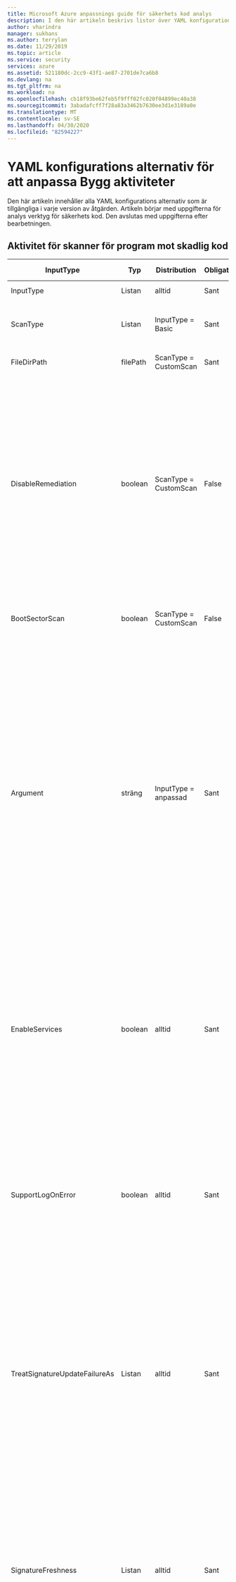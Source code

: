 ```yaml
---
title: Microsoft Azure anpassnings guide för säkerhets kod analys
description: I den här artikeln beskrivs listor över YAML konfigurations alternativ för att anpassa alla aktiviteter i tillägget Microsoft Security code Analysis
author: vharindra
manager: sukhans
ms.author: terrylan
ms.date: 11/29/2019
ms.topic: article
ms.service: security
services: azure
ms.assetid: 521180dc-2cc9-43f1-ae87-2701de7ca6b8
ms.devlang: na
ms.tgt_pltfrm: na
ms.workload: na
ms.openlocfilehash: cb18f93be62feb5f9fff02fc020f04899ec40a38
ms.sourcegitcommit: 3abadafcff7f28a83a3462b7630ee3d1e3189a0e
ms.translationtype: MT
ms.contentlocale: sv-SE
ms.lasthandoff: 04/30/2020
ms.locfileid: "82594227"
---
```

# <a name="yaml-configuration-options-to-customize-the-build-tasks"></a>YAML konfigurations alternativ för att anpassa Bygg aktiviteter

Den här artikeln innehåller alla YAML konfigurations alternativ som är tillgängliga i varje version av åtgärden. Artikeln börjar med uppgifterna för analys verktyg för säkerhets kod. Den avslutas med uppgifterna efter bearbetningen.

## <a name="anti-malware-scanner-task"></a>Aktivitet för skanner för program mot skadlig kod

| **InputType**      | **Typ**     | **Distribution**            | **Obligatoriskt** | **Standardvärde**             | **Alternativ (för List rutor)**                                   | **Beskrivning**                                                                                                                                                                                                                                                                                                                            |
|------------|---------------|-----------------------|----------|---------------------------|----------------------------------------------------------------------------|------------------------------------------------------------------------------------------------------------------------------------------------------------------------------------------------------------------------------------------------|
| InputType | Listan | alltid | Sant | Basic | Grundläggande, anpassad | 
| ScanType | Listan | InputType = Basic | Sant | CustomScan | CustomScan, FullSystemScan, QuickScan, YourConfiguredScan | Genomsöknings typen som ska användas för genomsökning mot skadlig kod.
| FileDirPath | filePath | ScanType = CustomScan | Sant | $ (Build. StagingDirectory) |  | Anger filen eller katalogen som ska genomsökas.
| DisableRemediation | boolean | ScanType = CustomScan | False | true |  | Vid markering: 1) ignoreras fil undantag. 2) arkivfiler genomsöks. 3) åtgärder tillämpas inte efter identifiering. 4) händelse logg poster skrivs inte efter identifiering. 5) identifieringar från den anpassade genomsökningen visas inte i användar gränssnittet. 6) konsolens utdata visar listan över identifieringar från den anpassade genomsökningen.
| BootSectorScan | boolean | ScanType = CustomScan | False | falskt |  | Om det här alternativet är markerat aktive ras genomsökning av start sektorn.
| Argument | sträng | InputType = anpassad | Sant | -Scan-ScanType 3-DisableRemediation-File $ (build. StagingDirectory) |  | Kommando rads argumenten där argumentet for-File är en absolut sökväg eller en relativ sökväg till $ (build. StagingDirectory) som är fördefinierad på din build-agent. Obs: om du inte anger något argument för-filen som det sista argumentet, används $ (build. StagingDirectory) som standard. Du kan också ange egna argument som tillåts av verktyget lib. exe.<br/><br/>Om du vill ha mer information om kommando rads argumenten för det här verktyget anger du <strong>-h</strong> eller <strong>-?</strong> i fältet argument och kör Bygg uppgiften.
| EnableServices | boolean | alltid | Sant | falskt |  | Om det här alternativet markeras kommer det att försöka aktivera de tjänster som krävs för Windows Update om de är inaktiverade.<br/>**Obs!** kontrol lera att grup principen inte inaktiverar tjänsterna och att det konto som den här versionen körs under har administratörs behörighet.
| SupportLogOnError | boolean | alltid | Sant | falskt |  | Om det här alternativet markeras samlar det in de stödfiler som ska diagnostiseras när ett fel har uppstått. Det här kan ta flera minuter.<br/>**Obs!** kontrol lera att det konto som den här versionen körs under har administratörs behörighet.
| TreatSignatureUpdateFailureAs | Listan | alltid | Sant | Varning | Fel, standard, varning | Den logg nivå som används om signaturen inte kan uppdateras vid körning. När det är inställt på **fel**, Miss lyckas åtgärden för att uppdatera signaturen. Observera att det är vanligt att signaturen uppdateras för att Miss lyckas på värdbaserade Bygg agenter, även om signaturen kan vara relativt aktuell (mindre än tre timmar gammal).
| SignatureFreshness | Listan | alltid | Sant | UpToDate | OneDay, ThreeDays, TwoDays, UpToDate | Den högsta tillåtna åldern för signaturen för program mot skadlig kod. Om signaturen inte kan uppdateras och är äldre än det här värdet, kommer build-uppgiften att betes enligt det valda värdet i fältet **validera signaturernas ålder som** . Obs! Om du väljer **uppdaterad**får signaturerna vara upp till tre timmar gamla.
| TreatStaleSignatureAs | Listan | alltid | Sant | Fel | Fel, standard, varning | Den logg nivå som används om signaturens ålder är äldre än den valda **åldern för signaturen för skadlig kod**. En föråldrad signatur kan behandlas som en **Varning** eller **information** för att fortsätta med genomsökningen av program mot skadlig kod, men detta rekommenderas inte.

## <a name="binskim-task"></a>BinSkim-uppgift

| **InputType**      | **Typ**     | **Distribution**            | **Obligatoriskt** | **Standardvärde**             | **Alternativ (för List rutor)**                                   | **Beskrivning**                                                                                                                                                                                                                                                                                                                            |
|------------|---------------|-----------------------|----------|---------------------------|----------------------------------------------------------------------------|------------------------------------------------------------------------------------------------------------------------------------------------------------------------------------------------------------------------------------------------|
| InputType | Listan | alltid | Sant | Basic | Basic, kommandorad | 
| ogiltiga | sträng | InputType = kommando rad | Sant |  |  | Standard kommando rads argument för Binskim som ska köras. Sökvägen för utdata kommer att tas bort och ersättas.<br>Om du vill ha mer information om kommando rads argumenten för det här verktyget anger du **Hjälp** i fältet argument och kör åtgärden Skapa.
| Funktion | Listan | InputType = Basic | Sant | stycke | analysera, dumpa, exportConfig, exportRules | 
| AnalyzeTarget | filePath | InputType = grundläggande && funktion = analysera | Sant | $ (Build. ArtifactStagingDirectory)\*. dll;<br>$ (Build. ArtifactStagingDirectory)\*. exe |  | En eller flera specificerare för en fil, ett katalog eller ett filter mönster som matchar en eller flera binärfiler som ska analyseras. ('; '-avgränsad lista)
| AnalyzeSymPath | sträng | InputType = grundläggande && funktion = analysera | False |  |  | Sökväg till symbol filen för målet.
| AnalyzeConfigPath | sträng | InputType = grundläggande && funktion = analysera | False | standard |  | Sökväg till en princip fil som ska användas för att konfigurera analyser. Skicka värdet för standard om du vill använda inbyggda inställningar.
| AnalyzePluginPath | sträng | InputType = grundläggande && funktion = analysera | False |  |  | Sökväg till ett plugin-program som ska anropas mot alla mål i analys uppsättningen.
| AnalyzeRecurse | boolean | InputType = grundläggande && funktion = analysera | False | true |  | Rekursivt i under kataloger när du utvärderar argument för filspecificeraren.
| AnalyzeVerbose | boolean | InputType = grundläggande && funktion = analysera | False | falskt |  | Genererar utförliga utdata. Den resulterande omfattande rapporten är utformad för att tillhandahålla lämpliga bevis för kompatibla scenarier.
| AnalyzeHashes | boolean | InputType = grundläggande && funktion = analysera | False | falskt |  | Output SHA-256-hash av analys mål vid sändning av SARIF-rapporter.
| AnalyzeStatistics | boolean | InputType = grundläggande && funktion = analysera | False | falskt |  | Generera tids inställning och annan statistik för Analysis-sessionen.
| AnalyzeEnvironment | boolean | InputType = grundläggande && funktion = analysera | False | falskt |  | Logg dator miljö information om kör till utdatafilen. Varning! det här alternativet registrerar potentiellt känslig information (till exempel alla miljö variabel värden) till eventuella utgivna loggar.
| ExportRulesOutputType | Listan | InputType = Basic && Function = exportRules | False | SARIF | SARIF, SonarQube | Typ av regel beskrivnings fil som ska matas ut. Detta kommer att tas med i mappen BinSkim logs som publicerats av bygg aktiviteten publicera säkerhets analys loggar.
| DumpTarget | filePath | InputType = Basic && Function = dump | Sant | $ (Build. ArtifactStagingDirectory) |  | En eller flera specificerare för en fil, ett katalog eller ett filter mönster som matchar en eller flera binärfiler som ska analyseras. ('; '-avgränsad lista)
| DumpRecurse | boolean | InputType = Basic && Function = dump | False | true |  | Rekursivt i under kataloger när du utvärderar argument för filspecificeraren.
| DumpVerbose | boolean | InputType = Basic && Function = dump | False | true |  | Genererar utförliga utdata. Den resulterande omfattande rapporten är utformad för att tillhandahålla lämpliga bevis för kompatibla scenarier.
| toolVersion | Listan | alltid | False | Nya | 1.5.0, senaste, LatestPreRelease | Den version av verktyget som ska köras.

## <a name="credential-scanner-task"></a>Uppgift för genomsökning av autentiseringsuppgifter

| **InputType**      | **Typ**     | **Distribution**            | **Obligatoriskt** | **Standardvärde**             | **Alternativ (för List rutor)**                                   | **Beskrivning**                                                                                                                                                                                                                                                                                                                            |
|------------|---------------|-----------------------|----------|---------------------------|----------------------------------------------------------------------------|------------------------------------------------------------------------------------------------------------------------------------------------------------------------------------------------------------------------------------------------|
| outputFormat | Listan | alltid | False | pre | CSV, pre, TSV | Utdataformatet för filen med skanner resultat för autentiseringsuppgifter.
| toolVersion | Listan | alltid | False | Nya | 1.27.7, senaste, LatestPreRelease | Den version av verktyget som ska köras.
| scanFolder | filePath | alltid | False | $ (Build. SourcesDirectory) |  | Mappen i din lagrings plats för att söka efter autentiseringsuppgifter.
| searchersFileType | Listan | alltid | False | Default | Anpassad, standard, DefaultAndCustom | Alternativ för att hitta Sök efter-filen som används för genomsökning.
| searchersFile | filePath | searchersFileType = = Custom eller searchersFileType = = DefaultAndCustom | False |  |  | Konfigurations filen för den autentiseringsuppgifter som söks igenom vid kontroller som ska köras. Flera värden kan inkluderas och användas genom att tillhandahålla en kommaavgränsad lista med sökvägar till Sök vägarna för autentiseringsuppgifter.
| suppressionsFile | filePath | alltid | False |  |  | Filen med autentiseringsuppgifter för inloggnings läsare förhindrar att den används för att ignorera problem i utgående loggen.
| suppressAsError | boolean | alltid | False | falskt |  | Ignorerade matchningar skrivs ut till utdatafilen [-O]-matchar. [-f] i stället för den förvalda ignorerade utdatafilen [-O]-ignorerad. [-f]. (Standardvärdet är "false")
| verboseOutput | boolean | alltid | False | falskt |  | Utförlig information om utdata.
| batchSize | sträng | alltid | False |  |  | Antalet samtidiga trådar som används för att köra skannrar för autentiseringsuppgifter parallellt. (Standardvärdet är 20)<br/>Värdet måste vara inom intervallet 1-2147483647.
| regexMatchTimeoutInSeconds | sträng | alltid | False |  |  | Hur lång tid i sekunder det tar att försöka utföra en Sök funktion innan kontrollen överges.<br/>Lägger ``-Co RegexMatchTimeoutInSeconds=<Value>`` till på kommando raden.
| fileScanReadBufferSize | sträng | alltid | False |  |  | Buffertstorlek vid läsning av innehåll i byte. (Standardvärdet är 524288)<br/>Lägger ``-Co FileScanReadBufferSize=<Value>`` till på kommando raden.
| maxFileScanReadBytes | sträng | alltid | False |  |  | Maximalt antal byte som ska läsas från en specifik fil under innehålls analysen. (Standardvärdet är 104857600)<br/>Lägger ``-Co MaxFileScanReadBytes=<Value>`` till på kommando raden.

## <a name="microsoft-security-risk-detection-task"></a>Uppgift om Microsofts säkerhets risk identifiering

| **InputType**      | **Typ**     | **Distribution**            | **Obligatoriskt** | **Standardvärde**             | **Alternativ (för List rutor)**                                   | **Beskrivning**                                                                                                                                                                                                                                                                           |
|------------|---------------|-----------------------|----------|---------------------------|----------------------------------------------------------------------------|------------------------------------------------------------------------------------------------------------------------------------------------------------------------------------------------------------------------------------------------|
| ServiceEndpointName | connectedService: generisk | alltid | Sant |  |  | Namnet på den förkonfigurerade tjänst slut punkten (generisk typ) i VSTS-projektet som lagrar MSRD-instans-URL: en (du har köpt till) och REST API åtkomsttoken (som genererades från din konto inställnings sida och ger fullständig åtkomst till ditt konto).
| AccountId | sträng | alltid | Sant |  |  | GUID som identifierar kontot. Den kan hämtas från konto-URL: en.
| BinariesURL | sträng | alltid | Sant |  |  | En semikolonavgränsad lista med URL: er som används av den suddiga datorn för att ladda ned binärfiler. Ser till att URL: erna är allmänt tillgängliga.
| SeedsURL | sträng | alltid | False |  |  | En semikolonavgränsad lista med URL: er som används av den suddiga datorn för att hämta frön. Se till att URL: erna är allmänt tillgängliga.
| OSPlatformType | Listan | alltid | Sant | Windows | Linux, Windows | OS-plattformens typ av datorer för att köra det suddiga jobbet.
| WindowsEdition | sträng | OSPlatformType = Windows | Sant | Server 2008 R2 |  | OS-versionen av datorerna som ska köra det suddiga jobbet.
| LinuxEdition | sträng | OSPlatformType = Linux | Sant | Redhat |  | OS-versionen av datorerna som ska köra det suddiga jobbet.
| PreSubmissionCommand | sträng | alltid | False |  |  | Skriptet som måste köras på en test dator för att installera test mål programmet och dess beroenden innan du skickar det suddiga jobbet.
| SeedDirectory | sträng | alltid | Sant |  |  | Sökväg till katalogen på den suddiga datorn som innehåller frön. Mer information finns i [Dirigerings fil katalogen](https://docs.microsoft.com/security-risk-detection/how-to/submit-windows-fuzzing-job/03-choose-seed-files#seed-file-directory) .
| SeedExtension | sträng | alltid | Sant |  |  | Tilläggets fil namns tillägg.
| TestDriverExecutable | sträng | alltid | Sant |  |  | Sökvägen till den körbara mål filen på den suddiga datorn. Mer information finns i [fullständig sökväg till Epe](https://docs.microsoft.com/security-risk-detection/how-to/submit-windows-fuzzing-job/02-choose-exe#full-path-to-the-epe) .
| TestDriverExeType | Listan | alltid | Sant | x86 | amd64, x86 | Den körbara filens fil arkitektur.
| TestDriverParameters | sträng | alltid | Sant | "%testfile%" |  | Kommando rads argument som skickas till den körbara test mål filen. Observera att symbolen **"% testfile%"** , inklusive dubbla citat tecken, automatiskt ersätts med den fullständiga sökvägen till mål filen som test driv rutinen förväntas parsa och krävs. Mer information finns i [kommando rads argument](https://docs.microsoft.com/security-risk-detection/how-to/submit-windows-fuzzing-job/02-choose-exe#command-line-arguments) .
| ClosesItself | boolean | alltid | Sant | true |  | Kontrol lera om test driv rutinen avslutas när den har slutförts (t. ex. test driv rutinen tolkar indatafilerna och avslutas omedelbart). Avmarkera om test driv rutinen måste tvingas stängas (t. ex. om test driv rutinen är ett GUI-program vars huvud fönster är öppet när indatamängden har tolkats). Mer information finns i [självbetjäning](https://docs.microsoft.com/security-risk-detection/how-to/submit-windows-fuzzing-job/05-scope-exe-lifetime#self-termination) .
| MaxDurationInSeconds | sträng | alltid | Sant | 5 |  | Maximal varaktighet för test driv rutinen i sekunder. Ange en uppskattning av den längsta förväntade tiden som krävs för att mål programmet ska kunna parsa indatafilen. Den mer exakta uppskattningen, desto mer effektiv den fuzza körningen. Se [högsta förväntade körnings tid](https://docs.microsoft.com/security-risk-detection/how-to/submit-windows-fuzzing-job/05-scope-exe-lifetime#maximum-expected-execution-duration) för detaljer.
| CanRunRepeat | boolean | alltid | Sant | true |  | Kontrol lera om test driv rutinen kan köras upprepade gånger utan att beroende på ett beständigt/delat globalt tillstånd. Mer information finns i [köra från början](https://docs.microsoft.com/security-risk-detection/how-to/submit-windows-fuzzing-job/04-describe-exe-characteristics#runs-from-scratch) .
| CanTestDriverBeRenamed | boolean | alltid | Sant | falskt |  | Kontrol lera om den körbara test driv rutinen kan byta namn och fortfarande fungera korrekt. Mer information finns i avsnittet [kan du byta namn](https://docs.microsoft.com/security-risk-detection/how-to/submit-windows-fuzzing-job/04-describe-exe-characteristics#can-be-renamed-and-parallelized) på.
| SingleOsProcess | boolean | alltid | Sant | falskt |  | Kontrol lera om test driv rutinen körs under en enda operativ system process; Avmarkera om test driv rutinen skapar ytterligare processer. Mer information finns i [Single process](https://docs.microsoft.com/security-risk-detection/how-to/submit-windows-fuzzing-job/04-describe-exe-characteristics#single-process) .

## <a name="roslyn-analyzers-task"></a>Roslyn för analys uppgifter

| **InputType**      | **Typ**     | **Distribution**            | **Obligatoriskt** | **Standardvärde**             | **Alternativ (för List rutor)**                                   | **Beskrivning**                                                                                                                                                                                                                                                                                                                   |
|------------|---------------|-----------------------|----------|---------------------------|----------------------------------------------------------------------------|------------------------------------------------------------------------------------------------------------------------------------------------------------------------------------------------------------------------------------------------|
| userProvideBuildInfo | Listan | alltid | Sant | disk | Auto, msBuildInfo | Alternativen för en användare för att tillhandahålla MSBuild-versionen, MSBuild-arkitekturen och build-kommandorad för Roslyn-analys. Om du väljer **Auto** hämtas build-information från de tidigare **MSBuild**-, **VSBuild**-och/eller **.net Core** -aktiviteterna (för build) i samma pipeline.
| msBuildVersion | Listan | userProvideBuildInfo = = msBuildInfo | Sant | 16,0 | 15,0, 16,0 | MSBuild-versionen.
| msBuildArchitecture | Listan | userProvideBuildInfo = = msBuildInfo | Sant | x86 | DotNetCore, x64, x86 | MSBuild-arkitekturen. OBS! om build-kommando raden anropar **dotNet. exe build**väljer du alternativet **via .net Core** .
| msBuildCommandline | sträng | userProvideBuildInfo = = msBuildInfo | Sant |  |  | Den fullständiga build-kommandoraden för att kompilera din lösning eller dina projekt.<br/><br/>Obs! kommando raden ska börja med en fullständig sökväg till **MSBuild. exe** eller **dotNet. exe**.<br/>Kommandot körs med $ (build. SourcesDirectory) som arbets katalog.
| rulesetName | Listan | alltid | False | Rekommenderas | Anpassad, ingen, rekommenderas, krävs | En namngiven ruleset som ska användas.<br/><br/>Om `Ruleset Configured In Your Visual Studio Project File(s)` väljs används den förkonfigurerade ruleset i dina vs-projektfiler. Om `Custom` väljs kan du ange ett anpassat ruleset sökvägar.
| rulesetVersion | Listan | rulesetName = = required eller rulesetName = = rekommenderas | False | Nya | 8,0, 8,1, 8,2, senaste, LatestPreRelease | Versionen av den valda SDL-ruleset.
| customRuleset | sträng | rulesetName = anpassad | False |  |  | En tillgänglig sökväg till en ruleset som ska användas. Relativa sökvägar normaliseras till roten på käll lagrings platsen (`$(Build.SourcesDirectory)`).<br/><br/>Om ruleset anger `Rules` med `Actions` inställt `Error`på, kommer build-uppgiften att Miss förfalla. Om du vill använda en ruleset som gör detta kontrollerar `Continue on error` du i build-uppgiftens `Control Options`.
| microsoftAnalyzersVersion | Listan | alltid | False | Nya | 2.9.3, 2.9.4, 2.9.6, senaste, LatestPreRelease | Den version av [Microsoft. CodeAnalysis. FxCopAnalyzers](https://www.nuget.org/packages/Microsoft.CodeAnalysis.FxCopAnalyzers) -paketet som ska köras.
| suppressionFileForCompilerWarnings | filePath | alltid | False |  |  | En undertrycks fil för att utelämna varningar från C# och VB-kompilatorn.<br/><br/>En oformaterad textfil med varje varnings-ID som anges i en separat rad.<br/>För kompilator varningar anger du bara den numeriska delen av varnings identifieraren. Till exempel 1018 ignorerar CS1018 och CA1501 kommer att förhindra CA1501.<br/><br/>En relativ fil Sök väg kommer att läggas till i roten för käll lagrings platsen`$(Build.SourcesDirectory)`().

## <a name="tslint-task"></a>TSLint-uppgift

| **InputType**      | **Typ**     | **Distribution**            | **Obligatoriskt** | **Standardvärde**             | **Alternativ (för List rutor)**                                   | **Beskrivning**                                                                                                                                                                                                                                                                                                                            |
|------------|---------------|-----------------------|----------|---------------------------|----------------------------------------------------------------------------|------------------------------------------------------------------------------------------------------------------------------------------------------------------------------------------------------------------------------------------------|
| RuleLibrary | Listan | alltid | Sant | tslint | anpassad, Microsoft, tslint | Alla resultat inkluderar de regler som har levererats med den valda versionen av TSLint (**endast bas**).<br/><br/>**Endast bas-** Endast regler som har levererats med TSLint.<br/><br/>**Ta med Microsoft-regler –** Laddar ned [tslint-Microsoft-contrib](https://github.com/Microsoft/tslint-microsoft-contrib) och innehåller dess regler som ska vara tillgängliga för användning i tslint-körningen. Om `Type Checking` du väljer det här alternativet döljs kryss rutan, eftersom den krävs av Microsofts regler och kommer att användas automatiskt. Dessutom visas `Microsoft Contribution Version` fältet igen, så att en version av `tslint-microsoft-contrib` från [NPM](https://www.npmjs.com/package/tslint-microsoft-contrib) kan väljas.<br/><br/>**Inkludera anpassade regler-** Visar `Rules Directory` fältet som tar emot en tillgänglig sökväg till en katalog med TSLint-regler som ska vara tillgängliga för användning i TSLint-körningen.<br/><br/>**Obs:** Standardvärdet har ändrats till tslint, så många användare har problem med att konfigurera Microsoft ruleset. För en speciell versions konfiguration kan du läsa [tslint-Microsoft-contrib på GitHub](https://github.com/microsoft/tslint-microsoft-contrib).
| RulesDirectory | sträng | RuleLibrary = = anpassad | Sant |  |  | En tillgänglig katalog som innehåller ytterligare TSLint-regler som ska vara tillgängliga för användning i TSLint-körningen.
| Ruleset | Listan | RuleLibrary! = Microsoft | Sant | tsrecommended | anpassad, tslatest, tsrecommended | Definierar de regler som ska köras mot TypeScript-filer.<br/><br/>** [tslint: senaste](https://github.com/palantir/tslint/blob/master/src/configs/latest.ts)  - ** Utökar `tslint:recommended` och uppdateras kontinuerligt för att inkludera konfiguration för de senaste reglerna i varje TSLint-version. Om du använder den här konfigurationen kan du införa bryta ändringar över mindre versioner eftersom nya regler har Aktiver ATS, vilket orsakar en rad fel i koden. När TSLint når en högre versions ojämnhet `tslint:recommended` uppdateras den så att den blir identisk `tslint:latest`med.<br/><br/>** [tslint: rekommenderas](https://github.com/palantir/tslint/blob/master/src/configs/recommended.ts)  - ** En stabil, någorlunda påstridigt uppsättning regler som TSLint uppmuntrar till allmän TypeScript-programmering. Den här konfigurationen `semver`följer, så den kommer *inte* att ha några större ändringar i mindre eller korrigerings versioner.
| RulesetMicrosoft | Listan | RuleLibrary = = Microsoft | Sant | mssdlrequired | anpassad, msrecommended, mssdlrecommended, mssdlrequired, tslatest, tsrecommended | Definierar de regler som ska köras mot TypeScript-filer.<br/><br/>** [Microsoft: sdl – krävs](https://github.com/Microsoft/tslint-microsoft-contrib/wiki/TSLint-and-the-Microsoft-Security-Development-Lifecycle)  - ** Kör alla tillgängliga kontroller som tillhandahålls av tslint och tslint-Microsoft-contrib-regler som uppfyller de *nödvändiga* [sdl-principerna (Security Development Lifecycle)](https://www.microsoft.com/sdl/) .<br/><br/>** [Microsoft: sdl – rekommenderas](https://github.com/Microsoft/tslint-microsoft-contrib/wiki/TSLint-and-the-Microsoft-Security-Development-Lifecycle)  - ** Kör alla tillgängliga kontroller som tillhandahålls av tslint och tslint-Microsoft-contrib-regler som uppfyller de *nödvändiga och rekommenderade* [sdl-principerna (Security Development Lifecycle)](https://www.microsoft.com/sdl/) .<br/><br/>**Microsoft: rekommenderat** Alla kontroller som rekommenderas av skapare av tslint-Microsoft-contrib-regler. Detta omfattar säkerhets-och icke-säkerhetskontroller.<br/><br/>** [tslint: senaste](https://github.com/palantir/tslint/blob/master/src/configs/latest.ts)  - ** Utökar `tslint:recommended` och uppdateras kontinuerligt för att inkludera konfiguration för de senaste reglerna i varje TSLint-version. Om du använder den här konfigurationen kan du införa bryta ändringar över mindre versioner eftersom nya regler har Aktiver ATS, vilket orsakar en rad fel i koden. När TSLint når en högre versions ojämnhet `tslint:recommended` uppdateras den så att den blir identisk `tslint:latest`med.<br/><br/>** [tslint: rekommenderas](https://github.com/palantir/tslint/blob/master/src/configs/recommended.ts)  - ** En stabil, någorlunda påstridigt uppsättning regler som TSLint uppmuntrar till allmän TypeScript-programmering. Den här konfigurationen `semver`följer, så den kommer *inte* att ha några större ändringar i mindre eller korrigerings versioner.
| RulesetFile | sträng | Ruleset = = Custom eller RulesetMicrosoft = = Custom | Sant |  |  | En [konfigurations fil](https://palantir.github.io/tslint/usage/cli/) som anger vilka regler som ska köras.<br/><br/>Sökvägen till konfigurationen kommer att läggas till som sökväg för [anpassade regler](https://palantir.github.io/tslint/develop/custom-rules/).
| FileSelectionType | Listan | alltid | Sant | fileGlob | fileGlob, projectFile | 
| Filer | sträng | FileSelectionType = = fileGlob | Sant | **\*. TS |  | En fil- [BLOB](https://www.npmjs.com/package/glob) som avgör vilken eller vilka filer som ska bearbetas. Sökvägar är i förhållande `Build.SourcesDirectory` till värdet.<br/><br/>Microsofts bidrags bibliotek kräver att en projekt fil används. Om du använder Microsofts bidrags bibliotek med `File Glob Pattern` alternativet genereras en projekt fil åt dig.
| ECMAScriptVersion | Listan | FileSelectionType = = fileGlob && RuleLibrary = = Microsoft | Sant | ES3 | ES2015, ES2016, ES2017, ES3, ES5, ES6, ESNext | Mål versionen av ECMAScript som har kon figurer ATS med TypeScript-kompilatorn. När du använder en projekt fil är det här fältet compilerOptions. Target i din TypeScript tsconfig. JSON-fil.
| Project | sträng | FileSelectionType = = projectFile | Sant |  |  | Sökväg till en [tsconfig. JSON](http://www.typescriptlang.org/docs/handbook/tsconfig-json.html) -fil som anger typescript-filer för att köra TSLint på. Sökvägar är i förhållande `Build.SourcesDirectory` till värdet.
| TypeCheck | boolean | RuleLibrary! = Microsoft && FileSelectionType = = projectFile | False | true |  | Aktiverar text kontrollen när du kör regler för att köra regler.
| ExcludeFiles | sträng | alltid | False |  |  | En [BLOB](https://www.npmjs.com/package/glob) som anger filer som ska uteslutas från en luddfri. Sökvägar är i förhållande `Build.SourcesDirectory` till värdet. Flera värden kan anges avgränsade med semikolon.
| OutputFormat | Listan | alltid | Sant | json | checkstyle, codeFrame, filesList, JSON, MSBuild, PMD, Prose, stilfull, verbose, VSO | Den [formatering](https://palantir.github.io/tslint/formatters/) som ska användas för att generera utdata. Observera att JSON-formatet är kompatibelt med post analys.
| NodeMemory | sträng | alltid | False |  |  | En explicit mängd minne i MB att allokera till nod för att köra TSLint. Exempel: 8000<br/><br/>Mappar till `--max_old_space=<value>` CLI-alternativet för Node, som är en `v8 option`.
| ToolVersion | Listan | RuleLibrary! = Microsoft | Sant | senaste | 4.0.0, 4.0.1, 4.0.2, 4.1.0, 4.1.1, 4.2.0, 4.3.0, 4.3.1, 4.4.0, 4.4.1, 4.4.2, 4.5.0, 4.5.1, 5.0.0, 5.1.0, 5.2.0, 5.3.0, 5.3.2, 5.4.0, 5.4.1, 5.4.2, 5.4.3, 5.5.0, senaste | Den [version](https://github.com/palantir/tslint/releases) av TSLint som ska hämtas och köras.
| TypeScriptVersion | Listan | alltid | Sant | senaste | 0.8.0, 0.8.1, 0.8.2, 0.8.3, 0.9.0, 0.9.1 till och, 0.9.5, 0.9.7, 1.0.0, 1.0.1, 1.3.0, 1.4.1, 1.5.3, 1.6.2, 1.7.3, 1.7.5, 1.8.0, 1.8.10, 1.8.2, 1.8.5, 1.8.6, 1.8.7, 1.8.9, 1.9.0, 2.0.0, 2.0.10, 2.0.2, 2.0.3, 2.0.6, 2.0.7, 2.0.8, 2.0.9, 2.1.4, 2.2.1, anpassad och senaste | Den version av [typescript](https://www.npmjs.com/package/typescript) som ska hämtas och användas.<br/>**Obs:** Detta måste vara samma version av TypeScript som används för att kompilera koden.
| TypeScriptVersionCustom | sträng | TypeScriptVersion = = anpassad | Sant | senaste |  | Den version av [typescript](https://www.npmjs.com/package/typescript) som ska hämtas och användas.<br/>**Obs:** Detta måste vara samma version av TypeScript som används för att kompilera koden.
| MicrosoftContribVersion | Listan | RuleLibrary = = Microsoft |  | senaste | 4.0.0, 4.0.1, 5.0.0, 5.0.1, senaste | Versionen av [tslint-Microsoft-contrib](https://www.npmjs.com/package/tslint-microsoft-contrib) (sdl-regler) som ska hämtas och användas.</br>**Obs:** Versionen av [tslint](https://www.npmjs.com/package/tslint) väljs som är kompatibel med den version som valts för tslint-Microsoft-contrib. Uppdateringar av tslint-Microsoft-contrib kommer att kopplas till den här bygg aktiviteten tills en test period kan utföras.

## <a name="publish-security-analysis-logs-task"></a>Aktiviteten publicera säkerhets analys loggar

| **InputType**      | **Typ**     | **Distribution**            | **Obligatoriskt** | **Standardvärde**             | **Alternativ (för List rutor)**                                   | **Beskrivning**                                                                                                                                                                                                                                                                                                                            |
|------------|---------------|-----------------------|----------|---------------------------|----------------------------------------------------------------------------|------------------------------------------------------------------------------------------------------------------------------------------------------------------------------------------------------------------------------------------------|
| ArtifactName | sträng | alltid | Sant | CodeAnalysisLogs |  | Namnet på artefakten som ska skapas.
| ArtifactType | Listan | alltid | Sant | Container | Behållare, fil Sök väg | Typ av artefakt som ska skapas.
| TargetPath | sträng | ArtifactType = sökväg | False | \\my\share\$(build. DefinitionName)<br>\$(Build. BuildNumber) |  | Fil resursen dit filerna ska kopieras
| AllTools | boolean | alltid | Sant | true |  | Publicera resultat som skapats av alla säkra utvecklings verktyg skapa uppgifter.
| Skadlig kod | boolean | AllTools = falskt | Sant | true |  | Publicera resultat som skapats av bygg aktiviteter för program mot skadlig kod.
| BinSkim | boolean | AllTools = falskt | Sant | true |  | Publicera resultat som genererats av BinSkim build-uppgifter.
| CredScan | boolean | AllTools = falskt | Sant | true |  | Publicera resultat som skapats av sökverktyg för att skapa autentiseringsuppgifter.
| MSRD | boolean | AllTools = falskt | Sant | true |  | Publicera jobb information och jobb-URL: er för MSRD-jobb som startas av MSRD build-aktiviteten. MSRD-jobb körs länge och ger separata rapporter.
| RoslynAnalyzers | boolean | AllTools = falskt | Sant | falskt |  | Publicera resultat som genererats av Roslyn-analysers Bygg uppgifter.
| TSLint | boolean | AllTools = falskt | Sant | true |  | Publicera resultat som genererats av TSLint build-uppgifter. Observera att endast TSLint-loggar i JSON-format stöds för-rapporter. Om du har valt ett annat format kan du uppdatera din TSLint build-åtgärd enligt detta.
| ToolLogsNotFoundAction | listan | alltid | Sant | Standard | Fel, ingen, standard, varning | Den åtgärd som ska vidtas när loggar för ett valt verktyg (eller ett verktyg om alla verktyg är markerat) inte hittas, vilket innebär att verktyget inte kördes.<br/><br/>**Sätt**<br/>**Ingen:** Meddelandet skrivs till utförliga utdata endast genom att ställa in variabeln VSTS **. debug** till **True**.<br/>**Standard:** (standard) skriver ett standard meddelande om att inga loggar hittades för verktyget.<br/>**Varning:** Skriver ett gult varnings meddelande om att inga loggar hittades för verktyget, som visas på sidan Skapa sammanfattning som en varning.<br/>**Fel:** Skriver ett rött fel meddelande och genererar ett undantag och bryter versionen. Använd det här alternativet för att se till att de verktyg som har körts är säkra med alternativen för enskilda verktyg.

## <a name="security-report-task"></a>Säkerhets rapports aktivitet

| **InputType**      | **Typ**     | **Distribution**            | **Obligatoriskt** | **Standardvärde**             | **Alternativ (för List rutor)**                                   | **Beskrivning**                                                                                                                                                                                                                                                                                                                            |
|------------|---------------|-----------------------|----------|---------------------------|----------------------------------------------------------------------------|------------------------------------------------------------------------------------------------------------------------------------------------------------------------------------------------------------------------------------------------|
| VstsConsole | boolean | alltid | False | true |  | Skriv resultat till pipeline-konsolen.
| TsvFile | boolean | alltid | False | true |  | Generera en TSV-fil (Tabbavgränsade värden) med en rad per hittade resultat och tabbar åtskiljer information för resultatet.
| HtmlFile | boolean | alltid | False | true |  | Generera en HTML-rapport fil.
| AllTools | boolean | alltid | Sant | falskt |  | Rapportera resultat som genererats av alla säkra utvecklings verktyg skapa uppgifter.
| BinSkim | boolean | AllTools = falskt | Sant | falskt |  | Rapportera resultat som genererats av BinSkim Bygg-aktiviteter.
| BinSkimBreakOn | Listan | AllTools = true eller BinSkim = True | Sant | Fel | Fel, WarningAbove | Resultat nivån som ska rapporteras.
| CredScan | boolean | AllTools = falskt | Sant | falskt |  | Rapportera resultat som genererats av en referens till skannerns Bygg aktiviteter.
| MSRD | boolean | AllTools = falskt | Sant | falskt |  | Rapportera jobb information och jobb-URL: er för MSRD-jobb som startas av MSRD build-aktiviteten. MSRD-jobb körs länge och ger separata rapporter.
| RoslynAnalyzers | boolean | AllTools = falskt | Sant | falskt |  | Rapport resultat som genererats av Roslyn Analyzer-byggen.
| RoslynAnalyzersBreakOn | Listan | AllTools = true eller RoslynAnalyzers = True | Sant | Fel | Fel, WarningAbove | Resultat nivån som ska rapporteras.
| TSLint | boolean | AllTools = falskt | Sant | falskt |  | Rapportera resultat som genererats av TSLint Bygg-aktiviteter. Observera att endast TSLint-loggar i JSON-format stöds för-rapporter. Om du har valt ett annat format kan du uppdatera din TSLint build-åtgärd enligt detta.
| TSLintBreakOn | Listan | AllTools = true eller TSLint = True | Sant | Fel | Fel, WarningAbove | Resultat nivån som ska rapporteras.
| ToolLogsNotFoundAction | listan | alltid | Sant | Standard | Fel, ingen, standard, varning | Den åtgärd som ska vidtas när loggar för ett valt verktyg (eller ett verktyg om alla verktyg är markerat) inte hittas, vilket innebär att verktyget inte kördes.<br/><br/>**Sätt**<br/>**Ingen:** Meddelandet skrivs till utförliga utdata endast genom att ställa in variabeln VSTS **. debug** till **True**.<br/>**Standard:** (standard) skriver ett standard meddelande om att inga loggar hittades för verktyget.<br/>**Varning:** Skriver ett gult varnings meddelande om att inga loggar hittades för verktyget, som visas på sidan Skapa sammanfattning som en varning.<br/>**Fel:** Skriver ett rött fel meddelande och genererar ett undantag och bryter versionen. Använd det här alternativet för att se till att de verktyg som har körts är säkra med alternativen för enskilda verktyg.
| CustomLogsFolder | sträng | alltid | False |  |  | Den grundläggande mappen där analys verktyg loggar finns. de enskilda loggfilerna kommer att finnas i undermappar med namnet efter varje verktyg, under den här sökvägen.

## <a name="post-analysis-task"></a>Uppgift efter analys

| **InputType**      | **Typ**     | **Distribution**            | **Obligatoriskt** | **Standardvärde**             | **Alternativ (för List rutor)**                                   | **Beskrivning**                                                                                                                                                                                                                                                                                                                            |
|------------|---------------|-----------------------|----------|---------------------------|----------------------------------------------------------------------------|------------------------------------------------------------------------------------------------------------------------------------------------------------------------------------------------------------------------------------------------|
| AllTools | boolean | alltid | Sant | falskt |  | Bryt build-versionen om några problem upptäcks av en Microsoft Security code Analysis build-uppgift.
| BinSkim | boolean | AllTools = falskt | Sant | falskt |  | Bryt build-versionen om några BinSkim-problem påträffas, enligt alternativet avbrotts alternativ som du har valt.
| BinSkimBreakOn | Listan | AllTools = true eller BinSkim = True | Sant | Fel | Fel, WarningAbove | Nivån på de problem som ska avbryta bygget.
| CredScan | boolean | AllTools = falskt | Sant | falskt |  | Bryt ned versionen om det finns problem med skannern för autentiseringsuppgifter.
| RoslynAnalyzers | boolean | AllTools = falskt | Sant | falskt |  | Bryt build-versionen om det finns problem med Roslyn-analys.
| RoslynAnalyzersBreakOn | Listan | AllTools = true eller RoslynAnalyzers = True | Sant | Fel | Fel, WarningAbove | Nivån på de problem som ska avbryta bygget.
| TSLint | boolean | AllTools = falskt | Sant | falskt |  | Bryt build om några TSLint problem påträffas. Observera att endast TSLint-loggar i JSON-format stöds för post analys. Om du har valt ett annat format kan du uppdatera din TSLint build-åtgärd enligt detta.
| TSLintBreakOn | Listan | AllTools = true eller TSLint = True | Sant | Fel | Fel, WarningAbove | Nivån på de problem som ska avbryta bygget.
| VstsConsole | boolean | alltid | False | true |  | Skriv resultat till pipeline-konsolen.
| ToolLogsNotFoundAction | listan | alltid | Sant | Standard | Fel, ingen, standard, varning | Den åtgärd som ska vidtas när loggar för ett valt verktyg (eller ett verktyg om alla verktyg är markerat) inte hittas, vilket innebär att verktyget inte kördes.<br/><br/>**Sätt**<br/>**Ingen:** Meddelandet skrivs till utförliga utdata endast genom att ställa in variabeln VSTS **. debug** till **True**.<br/>**Standard:** (standard) skriver ett standard meddelande om att inga loggar hittades för verktyget.<br/>**Varning:** Skriver ett gult varnings meddelande om att inga loggar hittades för verktyget, som visas på sidan Skapa sammanfattning som en varning.<br/>**Fel:** Skriver ett rött fel meddelande och genererar ett undantag och bryter versionen. Använd det här alternativet för att se till att de verktyg som har körts är säkra med alternativen för enskilda verktyg.

## <a name="next-steps"></a>Nästa steg

Om du har fler frågor om tillägget för säkerhets kod analys och de verktyg som erbjuds, kan du kolla in [vår vanliga frågor och svar](security-code-analysis-faq.md).